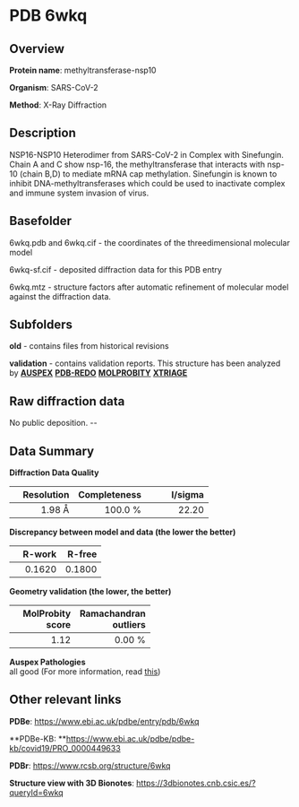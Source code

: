 # PDB 6wkq

## Overview

**Protein name**: methyltransferase-nsp10

**Organism**: SARS-CoV-2

**Method**: X-Ray Diffraction

## Description

NSP16-NSP10 Heterodimer from SARS-CoV-2 in Complex with Sinefungin. Chain A and C show nsp-16, the methyltransferase that interacts with nsp-10 (chain B,D) to mediate mRNA cap methylation. Sinefungin is known to inhibit DNA-methyltransferases which could be used to inactivate complex and immune system invasion of virus.

## Basefolder

6wkq.pdb and 6wkq.cif - the coordinates of the threedimensional molecular model

6wkq-sf.cif - deposited diffraction data for this PDB entry

6wkq.mtz - structure factors after automatic refinement of molecular model against the diffraction data.

## Subfolders



**old** - contains files from historical revisions

**validation** - contains validation reports. This structure has been analyzed by [**AUSPEX**](https://github.com/thorn-lab/coronavirus_structural_task_force/tree/master/pdb/methyltransferase-nsp10/SARS-CoV-2/6wkq/validation/auspex) [**PDB-REDO**](https://github.com/thorn-lab/coronavirus_structural_task_force/tree/master/pdb/methyltransferase-nsp10/SARS-CoV-2/6wkq/validation/pdb-redo) [**MOLPROBITY**](https://github.com/thorn-lab/coronavirus_structural_task_force/tree/master/pdb/methyltransferase-nsp10/SARS-CoV-2/6wkq/validation/molprobity) [**XTRIAGE**](https://github.com/thorn-lab/coronavirus_structural_task_force/blob/master/pdb/methyltransferase-nsp10/SARS-CoV-2/6wkq/validation/Xtriage_output.log)  



## Raw diffraction data

No public deposition. --<br> 

## Data Summary
**Diffraction Data Quality**

|   | Resolution | Completeness| I/sigma |
|---|-------------:|----------------:|--------------:|
|   |1.98 Å|100.0 %|<img width=50/>22.20|

**Discrepancy between model and data (the lower the better)**

|   | **R-work**| **R-free**   
|---|-------------:|----------------:|           
||  0.1620|  0.1800|

**Geometry validation (the lower, the better)**

|   |**MolProbity<br>score**| **Ramachandran<br>outliers** 
|---|-------------:|----------------:|
||  1.12|  0.00 %|

**Auspex Pathologies**<br> all good (For more information, read [this](https://github.com/thorn-lab/coronavirus_structural_task_force/blob/master/pdb/methyltransferase-nsp10/SARS-CoV-2/6wkq/validation/auspex/6wkq_auspex_comments.txt))

 



## Other relevant links 
**PDBe**:  https://www.ebi.ac.uk/pdbe/entry/pdb/6wkq

**PDBe-KB: **https://www.ebi.ac.uk/pdbe/pdbe-kb/covid19/PRO_0000449633 
 
**PDBr**: https://www.rcsb.org/structure/6wkq 

**Structure view with 3D Bionotes**: https://3dbionotes.cnb.csic.es/?queryId=6wkq

